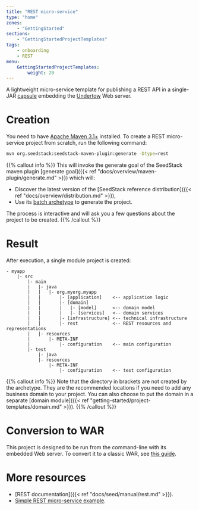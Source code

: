 ```yaml
---
title: "REST micro-service"
type: "home"
zones:
    - "GettingStarted"
sections:
    - "GettingStartedProjectTemplates"
tags:
    - onboarding
    - REST
menu:
    GettingStartedProjectTemplates:
        weight: 20
---
```


A lightweight micro-service template for publishing a REST API in a single-JAR [capsule](http://www.capsule.io) embedding the 
[Undertow](http://undertow.io) Web server.<!--more-->

# Creation

You need to have [Apache Maven 3.1+](https://maven.apache.org/) installed. 
To create a REST micro-service project from scratch, run the following command:

```bash
mvn org.seedstack:seedstack-maven-plugin:generate -Dtype=rest
```

{{% callout info %}}
This will invoke the generate goal of the SeedStack maven plugin [generate goal]({{< ref "docs/overview/maven-plugin/generate.md" >}}) which will:

* Discover the latest version of the [SeedStack reference distribution]({{< ref "docs/overview/distribution.md" >}}),
* Use its [batch archetype](http://search.maven.org/#search%7Cga%7C1%7Cg%3A%22org.seedstack%22%20a%3A%22rest-archetype%22) to generate the project.

The process is interactive and will ask you a few questions about the project to be created.
{{% /callout %}}

# Result

After execution, a single module project is created:

```plain
- myapp
    |- src
        |- main
        |   |- java
        |   |   |- org.myorg.myapp
        |   |       |- [application]    <-- application logic
        |   |       |- [domain]
        |   |       |   |- [model]      <-- domain model
        |   |       |   |- [services]   <-- domain services
        |   |       |- [infrastructure] <-- technical infrastructure
        |   |       |- rest             <-- REST resources and representations
        |   |- resources
        |       |- META-INF
        |           |- configuration    <-- main configuration
        |- test
            |- java
            |- resources
                |- META-INF
                    |- configuration    <-- test configuration
```

{{% callout info %}}
Note that the directory in brackets are not created by the archetype. They are the recommended locations if you need
to add any business domain to your project. You can also choose to put the domain in a separate [domain module]({{< ref "getting-started/project-templates/domain.md" >}}).
{{% /callout %}}

# Conversion to WAR

This project is designed to be run from the command-line with its embedded Web server. To convert it to a classic WAR,
see [this guide](/guides/conversion-to-war).

# More resources

* [REST documentation]({{< ref "docs/seed/manual/rest.md" >}}).
* [Simple REST micro-service example](https://github.com/seedstack/catalog-microservice-sample).


